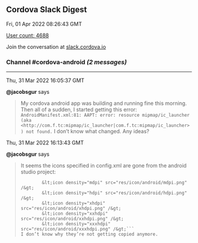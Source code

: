 ## Cordova Slack Digest
Fri, 01 Apr 2022 08:26:43 GMT

[User count: 4688](https://cordova.slack.com/)


Join the conversation at [slack.cordova.io](http://slack.cordova.io/)

### __Channel #cordova-android__ _(2 messages)_
---

Thu, 31 Mar 2022 16:05:37 GMT

__@jacobsgur__ says 
> My cordova android app was building and running fine this morning. Then all of a sudden, I started getting this error:
> ```AndroidManifest.xml:81: AAPT: error: resource mipmap/ic_launcher (aka <http://com.f.tc:mipmap/ic_launcher|com.f.tc:mipmap/ic_launcher>) not found.```
> I don’t know what changed. Any ideas?
> 

Thu, 31 Mar 2022 16:13:43 GMT

__@jacobsgur__ says 
> It seems the icons specified in config.xml are gone from the android studio project:
> ```        &lt;icon density="ldpi" src="res/icon/android/ldpi.png" /&gt;
>         &lt;icon density="mdpi" src="res/icon/android/mdpi.png" /&gt;
>         &lt;icon density="hdpi" src="res/icon/android/hdpi.png" /&gt;
>         &lt;icon density="xhdpi" src="res/icon/android/xhdpi.png" /&gt;
>         &lt;icon density="xxhdpi" src="res/icon/android/xxhdpi.png" /&gt;
>         &lt;icon density="xxxhdpi" src="res/icon/android/xxxhdpi.png" /&gt;```
> I don’t know why they’re not getting copied anymore.
> 

